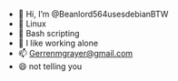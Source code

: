 - 👋 Hi, I’m @Beanlord564usesdebianBTW
- 👀 Linux
- 🌱 Bash scripting
- 💞️ I like working alone
- 📫 Gerrenmgrayer@gmail.com
- 😄 not telling you

<!---
Beanlord564usesdebianBTW/Beanlord564usesdebianBTW is a ✨ special ✨ repository because its `README.md` (this file) appears on your GitHub profile.
You can click the Preview link to take a look at your changes.
--->
